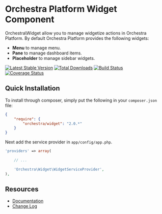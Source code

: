 Orchestra Platform Widget Component
==============

Orchestra\Widget allow you to manage widgetize actions in Orchestra Platform. By default Orchestra Platform provides the following widgets:

* **Menu** to manage menu.
* **Pane** to manage dashboard items.
* **Placeholder** to manage sidebar widgets.

[![Latest Stable Version](https://poser.pugx.org/orchestra/widget/v/stable.png)](https://packagist.org/packages/orchestra/widget) 
[![Total Downloads](https://poser.pugx.org/orchestra/widget/downloads.png)](https://packagist.org/packages/orchestra/widget) 
[![Build Status](https://travis-ci.org/orchestral/widget.png?branch=master)](https://travis-ci.org/orchestral/widget) 
[![Coverage Status](https://coveralls.io/repos/orchestral/widget/badge.png?branch=master)](https://coveralls.io/r/orchestral/widget?branch=master)

## Quick Installation

To install through composer, simply put the following in your `composer.json` file:

```json
{
	"require": {
		"orchestra/widget": "2.0.*"
	}
}
```

Next add the service provider in `app/config/app.php`.

```php
'providers' => array(
	
	// ...
	
	'Orchestra\Widget\WidgetServiceProvider',
),
```

## Resources

* [Documentation](http://orchestraplatform.com/docs/2.0/components/widget)
* [Change Log](http://orchestraplatform.com/docs/2.0/components/widget/changes#v2.1)
